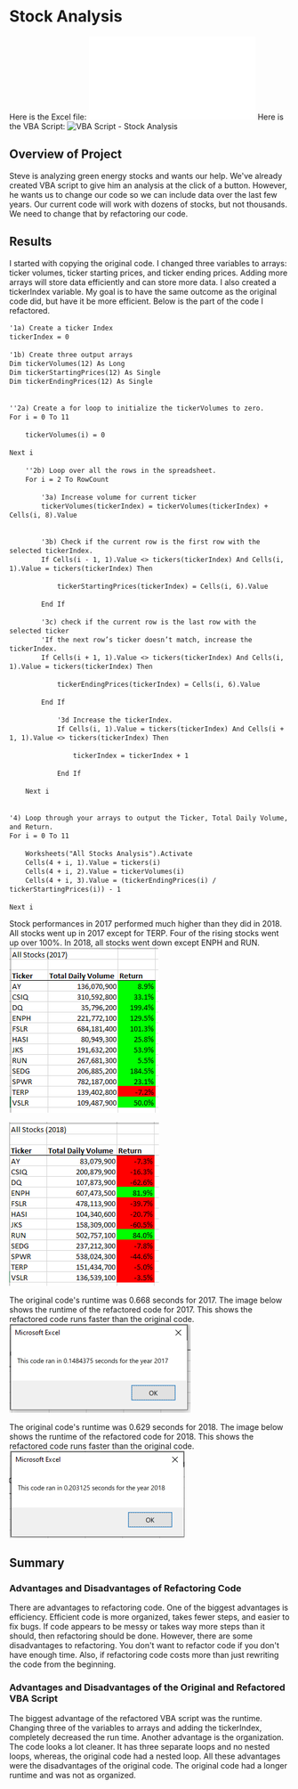 # Stock Analysis
Here is the Excel file: ![Excel File - Stock Analysis](VBA_Challenge.xlsm)
Here is the VBA Script: ![VBA Script - Stock Analysis](VBA_Challenge.vbs)
## Overview of Project
Steve is analyzing green energy stocks and wants our help. We've already created VBA script to give him an analysis at the click of a button. However, he wants us to change our code so we can include data over the last few years. Our current code will work with dozens of stocks, but not thousands. We need to change that by refactoring our code.
## Results
I started with copying the original code. I changed three variables to arrays: ticker volumes, ticker starting prices, and ticker ending prices. Adding more arrays will store data efficiently and can store more data. I also created a tickerIndex variable. My goal is to have the same outcome as the original code did, but have it be more efficient. Below is the part of the code I refactored.


    '1a) Create a ticker Index
    tickerIndex = 0

    '1b) Create three output arrays
    Dim tickerVolumes(12) As Long
    Dim tickerStartingPrices(12) As Single
    Dim tickerEndingPrices(12) As Single
    
    
    ''2a) Create a for loop to initialize the tickerVolumes to zero.
    For i = 0 To 11
    
        tickerVolumes(i) = 0
        
    Next i
    
        ''2b) Loop over all the rows in the spreadsheet.
        For i = 2 To RowCount
    
            '3a) Increase volume for current ticker
            tickerVolumes(tickerIndex) = tickerVolumes(tickerIndex) + Cells(i, 8).Value
        
        
            '3b) Check if the current row is the first row with the selected tickerIndex.
            If Cells(i - 1, 1).Value <> tickers(tickerIndex) And Cells(i, 1).Value = tickers(tickerIndex) Then
                    
                tickerStartingPrices(tickerIndex) = Cells(i, 6).Value
            
            End If
        
            '3c) check if the current row is the last row with the selected ticker
            'If the next row’s ticker doesn’t match, increase the tickerIndex.
            If Cells(i + 1, 1).Value <> tickers(tickerIndex) And Cells(i, 1).Value = tickers(tickerIndex) Then
                    
                tickerEndingPrices(tickerIndex) = Cells(i, 6).Value
                
            End If
            
                '3d Increase the tickerIndex.
                If Cells(i, 1).Value = tickers(tickerIndex) And Cells(i + 1, 1).Value <> tickers(tickerIndex) Then
                    
                    tickerIndex = tickerIndex + 1
                
                End If
        
        Next i
            
    
    '4) Loop through your arrays to output the Ticker, Total Daily Volume, and Return.
    For i = 0 To 11
        
        Worksheets("All Stocks Analysis").Activate
        Cells(4 + i, 1).Value = tickers(i)
        Cells(4 + i, 2).Value = tickerVolumes(i)
        Cells(4 + i, 3).Value = (tickerEndingPrices(i) / tickerStartingPrices(i)) - 1
        
    Next i

Stock performances in 2017 performed much higher than they did in 2018. All stocks went up in 2017 except for TERP. Four of the rising stocks went up over 100%. In 2018, all stocks went down except ENPH and RUN.\
![2017 Stocks](Resources/VBA_Challenge_2017_Stocks.PNG)

![2018 Stocks](Resources/VBA_Challenge_2018_Stocks.PNG)

The original code's runtime was 0.668 seconds for 2017. The image below shows the runtime of the refactored code for 2017. This shows the refactored code runs faster than the original code.\
![2017 Run Time](Resources/VBA_Challenge_2017.PNG)

The original code's runtime was 0.629 seconds for 2018. The image below shows the runtime of the refactored code for 2018. This shows the refactored code runs faster than the original code.\
![2018 Run Time](Resources/VBA_Challenge_2018.png)
## Summary
### Advantages and Disadvantages of Refactoring Code
There are advantages to refactoring code. One of the biggest advantages is efficiency. Efficient code is more organized, takes fewer steps, and easier to fix bugs. If code appears to be messy or takes way more steps than it should, then refactoring should be done. However, there are some disadvantages to refactoring. You don't want to refactor code if you don't have enough time. Also, if refactoring code costs more than just rewriting the code from the beginning.
### Advantages and Disadvantages of the Original and Refactored VBA Script
The biggest advantage of the refactored VBA script was the runtime. Changing three of the variables to arrays and adding the tickerIndex, completely decreased the run time. Another advantage is the organization. The code looks a lot cleaner. It has three separate loops and no nested loops, whereas, the original code had a nested loop. All these advantages were the disadvantages of the original code. The original code had a longer runtime and was not as organized.
